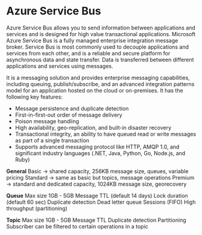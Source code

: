 # Azure Service Bus

Azure Service Bus allows you to send information between applications and services and is designed for high value transactional applications. Microsoft Azure Service Bus is a fully managed enterprise integration message broker.  Service Bus is most commonly used to decouple applications and services from each other, and is a reliable and secure platform for asynchronous data and state transfer.  Data is transferred between different applications and services using messages.

It is a messaging solution and provides enterprise messaging capabilities, including queuing, publish/subscribe, and an advanced integration patterns model for an application hosted on the cloud or on-premises. It has the following key features:
- Message persistence and duplicate detection
- First-in-first-out order of message delivery
- Poison message handling
- High availability, geo-replication, and built-in disaster recovery
- Transactional integrity, an ability to have queued read or write messages as part of a single transaction
- Supports advanced messaging protocol like HTTP, AMQP 1.0, and significant industry languages (.NET, Java, Python, Go, Node.js, and Ruby)

**General**
Basic -> shared capacity, 256KB message size, queues, variable pricing
Standard -> same as basic but topics, message operations
Premium -> standard and dedicated capacity, 1024KB message size, georecovery

**Queue**
Max size 1GB - 5GB
Message TTL (default 14 days)
Lock duration (default 60 sec)
Duplicate detection
Dead letter queue
Sessions (FIFO)
High throughput (partitioning)

**Topic**
Max size 1GB - 5GB
Message TTL
Duplicate detection
Partitioning
Subscriber can be filtered to certain operations in a topic
